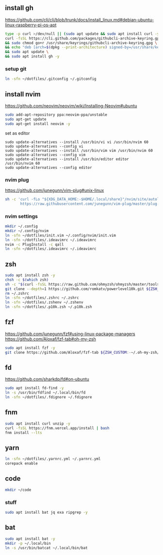 ## install gh
https://github.com/cli/cli/blob/trunk/docs/install_linux.md#debian-ubuntu-linux-raspberry-pi-os-apt

```sh
type -p curl >/dev/null || (sudo apt update && sudo apt install curl -y)
curl -fsSL https://cli.github.com/packages/githubcli-archive-keyring.gpg | sudo dd of=/usr/share/keyrings/githubcli-archive-keyring.gpg \
&& sudo chmod go+r /usr/share/keyrings/githubcli-archive-keyring.gpg \
&& echo "deb [arch=$(dpkg --print-architecture) signed-by=/usr/share/keyrings/githubcli-archive-keyring.gpg] https://cli.github.com/packages stable main" | sudo tee /etc/apt/sources.list.d/github-cli.list > /dev/null \
&& sudo apt update \
&& sudo apt install gh -y
```

### setup git

```sh
ln -sfn ~/dotfiles/.gitconfig ~/.gitconfig
```

## install nvim

https://github.com/neovim/neovim/wiki/Installing-Neovim#ubuntu

```sh
sudo add-apt-repository ppa:neovim-ppa/unstable
sudo apt-get update
sudo apt-get install neovim -y
```

set as editor

```
sudo update-alternatives --install /usr/bin/vi vi /usr/bin/nvim 60
sudo update-alternatives --config vi
sudo update-alternatives --install /usr/bin/vim vim /usr/bin/nvim 60
sudo update-alternatives --config vim
sudo update-alternatives --install /usr/bin/editor editor /usr/bin/nvim 60
sudo update-alternatives --config editor
```

### nvim plug

https://github.com/junegunn/vim-plug#unix-linux

```sh
sh -c 'curl -fLo "${XDG_DATA_HOME:-$HOME/.local/share}"/nvim/site/autoload/plug.vim --create-dirs \
       https://raw.githubusercontent.com/junegunn/vim-plug/master/plug.vim'
```

### nvim settings

```sh
mkdir ~/.config
mkdir ~/.config/nvim
ln -sfn ~/dotfiles/init.vim ~/.config/nvim/init.vim
ln -sfn ~/dotfiles/.ideavimrc ~/.ideavimrc
nvim -c PlugInstall -c qall
ln -sfn ~/dotfiles/.ideavimrc ~/.ideavimrc
```

## zsh

```sh
sudo apt install zsh -y
chsh -c $(which zsh)
sh -c "$(curl -fsSL https://raw.github.com/ohmyzsh/ohmyzsh/master/tools/install.sh)"
git clone --depth=1 https://github.com/romkatv/powerlevel10k.git ${ZSH_CUSTOM:-$HOME/.oh-my-zsh/custom}/themes/powerlevel10k
rm ~/.zshrc
ln -sfn ~/dotfiles/.zshrc ~/.zshrc
ln -sfn ~/dotfiles/.zshenv ~/.zshenv
ln -sfn ~/dotfiles/.p10k.zsh ~/.p10k.zsh
```

## fzf

https://github.com/junegunn/fzf#using-linux-package-managers
https://github.com/Aloxaf/fzf-tab#oh-my-zsh

```sh
sudo apt install fzf -y
git clone https://github.com/Aloxaf/fzf-tab ${ZSH_CUSTOM:-~/.oh-my-zsh/custom}/plugins/fzf-tab
```


## fd

https://github.com/sharkdp/fd#on-ubuntu

```sh
sudo apt install fd-find -y
ln -s /usr/bin/fdfind ~/.local/bin/fd
ln -sfn ~/dotfiles/.fdignore ~/.fdignore
```

## fnm

```sh
sudo apt install curl unzip -y
curl -fsSL https://fnm.vercel.app/install | bash
fnm install --lts
```

## yarn

```sh
ln -sfn ~/dotfiles/.yarnrc.yml ~/.yarnrc.yml
corepack enable
```

## code

```sh
mkdir ~/code
```

### stuff

```sh
sudo apt install bat jq exa ripgrep -y
```

## bat

```sh
sudo apt install bat -y
mkdir -p ~/.local/bin
ln -s /usr/bin/batcat ~/.local/bin/bat
```
